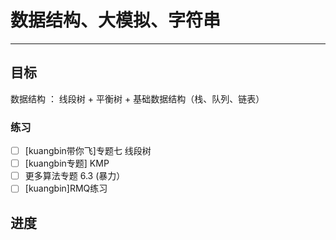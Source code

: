 # 数据结构、大模拟、字符串
---

## 目标
数据结构 ： 线段树 + 平衡树 + 基础数据结构（栈、队列、链表）

### 练习

- [ ] [kuangbin带你飞]专题七 线段树 
- [ ] [kuangbin专题] KMP 
- [ ] 更多算法专题 6.3 (暴力）
- [ ] [kuangbin]RMQ练习 

## 进度


